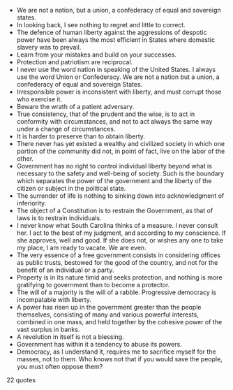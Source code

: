  - We are not a nation, but a union, a confederacy of equal and sovereign states.
 - In looking back, I see nothing to regret and little to correct.
 - The defence of human liberty against the aggressions of despotic power have been always the most efficient in States where domestic slavery was to prevail.
 - Learn from your mistakes and build on your successes.
 - Protection and patriotism are reciprocal.
 - I never use the word nation in speaking of the United States. I always use the word Union or Confederacy. We are not a nation but a union, a confederacy of equal and sovereign States.
 - Irresponsible power is inconsistent with liberty, and must corrupt those who exercise it.
 - Beware the wrath of a patient adversary.
 - True consistency, that of the prudent and the wise, is to act in conformity with circumstances, and not to act always the same way under a change of circumstances.
 - It is harder to preserve than to obtain liberty.
 - There never has yet existed a wealthy and civilized society in which one portion of the community did not, in point of fact, live on the labor of the other.
 - Government has no right to control individual liberty beyond what is necessary to the safety and well-being of society. Such is the boundary which separates the power of the government and the liberty of the citizen or subject in the political state.
 - The surrender of life is nothing to sinking down into acknowledgment of inferiority.
 - The object of a Constitution is to restrain the Government, as that of laws is to restrain individuals.
 - I never know what South Carolina thinks of a measure. I never consult her. I act to the best of my judgment, and according to my conscience. If she approves, well and good. If she does not, or wishes any one to take my place, I am ready to vacate. We are even.
 - The very essence of a free government consists in considering offices as public trusts, bestowed for the good of the country, and not for the benefit of an individual or a party.
 - Property is in its nature timid and seeks protection, and nothing is more gratifying to government than to become a protector.
 - The will of a majority is the will of a rabble. Progressive democracy is incompatable with liberty.
 - A power has risen up in the government greater than the people themselves, consisting of many and various powerful interests, combined in one mass, and held together by the cohesive power of the vast surplus in banks.
 - A revolution in itself is not a blessing.
 - Government has within it a tendency to abuse its powers.
 - Democracy, as I understand it, requires me to sacrifice myself for the masses, not to them. Who knows not that if you would save the people, you must often oppose them?

22 quotes